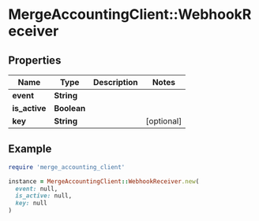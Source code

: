 # MergeAccountingClient::WebhookReceiver

## Properties

| Name | Type | Description | Notes |
| ---- | ---- | ----------- | ----- |
| **event** | **String** |  |  |
| **is_active** | **Boolean** |  |  |
| **key** | **String** |  | [optional] |

## Example

```ruby
require 'merge_accounting_client'

instance = MergeAccountingClient::WebhookReceiver.new(
  event: null,
  is_active: null,
  key: null
)
```

